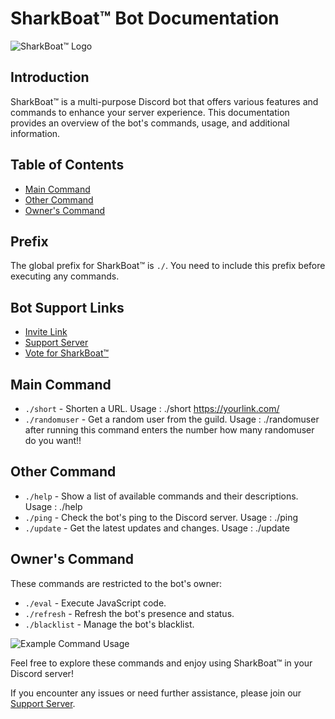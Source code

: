 # SharkBoat™ Bot Documentation

![SharkBoat™ Logo](https://media.discordapp.net/attachments/1124929816215429241/1126803760216285184/20230707_091704.jpg)

## Introduction
SharkBoat™ is a multi-purpose Discord bot that offers various features and commands to enhance your server experience. This documentation provides an overview of the bot's commands, usage, and additional information.

## Table of Contents
- [Main Command](#main-command)
- [Other Command](#other-command)
- [Owner's Command](#owners-command)

## Prefix
The global prefix for SharkBoat™ is `./`. You need to include this prefix before executing any commands.

## Bot Support Links
- [Invite Link](https://discord.com/oauth2/authorize?client_id=1124298616664752218&permissions=277025900544&scope=bot%20applications.commands)
- [Support Server](https://discord.gg/7x7juR6DB6)
- [Vote for SharkBoat™](https://top.gg/bot/1124298616664752218/vote)

## Main Command
- `./short` - Shorten a URL.
  Usage : ./short https://yourlink.com/
- `./randomuser` - Get a random user from the guild.
  Usage : ./randomuser
after running this command enters the number how many randomuser do you want!!

## Other Command
- `./help` - Show a list of available commands and their descriptions.
  Usage : ./help
- `./ping` - Check the bot's ping to the Discord server.
  Usage : ./ping
- `./update` - Get the latest updates and changes.
  Usage : ./update

## Owner's Command
These commands are restricted to the bot's owner:
- `./eval` - Execute JavaScript code.
- `./refresh` - Refresh the bot's presence and status.
- `./blacklist` - Manage the bot's blacklist.

![Example Command Usage](https://media.discordapp.net/attachments/1124929841607741440/1127789901396574208/Screenshot_2023-07-10-08-03-59-75_572064f74bd5f9fa804b05334aa4f912.jpg)

Feel free to explore these commands and enjoy using SharkBoat™ in your Discord server!

If you encounter any issues or need further assistance, please join our [Support Server](https://discord.gg/7x7juR6DB6).
